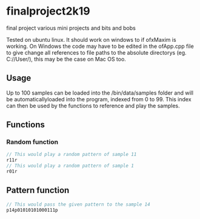 # finalproject2k19

final project various mini projects and bits and bobs

Tested on ubuntu linux. It should work on windows to if ofxMaxim is working. On Windows the code may have to be edited in the ofApp.cpp file to give change all references to file paths to the absolute directorys (eg. C://User/), this may be the case on Mac OS too.

## Usage

Up to 100 samples can be loaded into the /bin/data/samples folder and will be automaticallyloaded into the program, indexed from 0 to 99. This index can then be used by the functions to reference and play the samples.

## Functions

### Random function


```c
// This would play a random pattern of sample 11
r11r
// This would play a random pattern of sample 1
r01r 
```

## Pattern function

```c
// This would pass the given pattern to the sample 14
p14p01010101000111p

```
